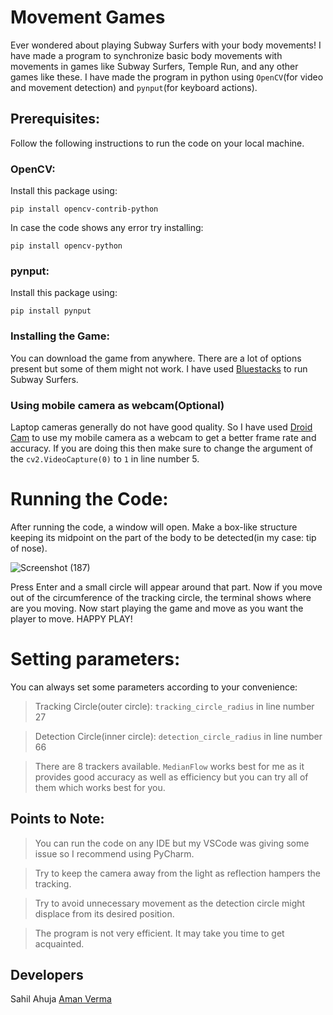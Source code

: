 # Movement Games
Ever wondered about playing Subway Surfers with your body movements! I have made a program to synchronize basic body movements with movements in games like Subway Surfers, Temple Run, and any other games like these.
I have made the program in python using `OpenCV`(for video and movement detection) and `pynput`(for keyboard actions). 
## Prerequisites:
Follow the following instructions to run the code on your local machine.

### OpenCV:
Install this package using:

`pip install opencv-contrib-python`

In case the code shows any error try installing:

`pip install opencv-python`
### pynput:
Install this package using:

`pip install pynput`

### Installing the Game:
You can download the game from anywhere. There are a lot of options present but some of them might not work. I have used [Bluestacks](https://www.bluestacks.com/?utm_source=cdn3&utm_medium=waf) to run Subway Surfers.

### Using mobile camera as webcam(Optional)
Laptop cameras generally do not have good quality. So I have used [Droid Cam](https://droidcam.en.softonic.com/) to use my mobile camera as a webcam to get a better frame rate and accuracy. If you are doing this then make sure to change the argument of the `cv2.VideoCapture(0)` to `1` in line number 5.
# Running the Code:
After running the code, a window will open. Make a box-like structure keeping its midpoint on the part of the body to be detected(in my case: tip of nose). 

![Screenshot (187)](https://user-images.githubusercontent.com/67066785/107855213-0628c280-6e47-11eb-92a3-411a185257fc.png)

Press Enter and a small circle will appear around that part. Now if you move out of the circumference of the tracking circle, the terminal shows where are you moving. Now start playing the game and move as you want the player to move. HAPPY PLAY!
# Setting parameters:
You can always set some parameters according to your convenience:

>Tracking Circle(outer circle): `tracking_circle_radius` in line number 27

>Detection Circle(inner circle): `detection_circle_radius` in line number 66

>There are 8 trackers available. `MedianFlow` works best for me as it provides good accuracy as well as efficiency but you can try all of them which works best for you.  
## Points to Note:
>You can run the code on any IDE but my VSCode was giving some issue so I recommend using PyCharm.

>Try to keep the camera away from the light as reflection hampers the tracking.

>Try to avoid unnecessary movement as the detection circle might displace from its desired position.

>The program is not very efficient. It may take you time to get acquainted.

## Developers
Sahil Ahuja
[Aman Verma](https://github.com/Aman-Verma-28)
